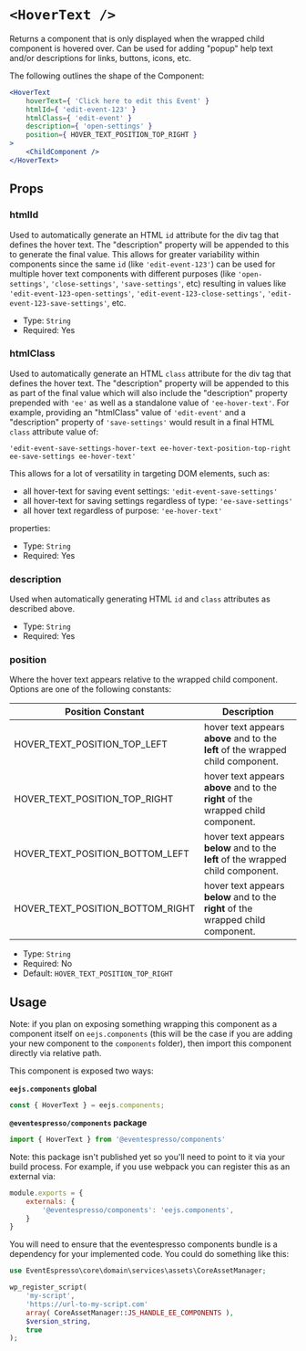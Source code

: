 # `<HoverText />`

Returns a component that is only displayed when the wrapped child component is hovered over. Can be used for adding "popup" help text and/or descriptions for links, buttons, icons, etc.

The following outlines the shape of the Component:

```jsx
<HoverText
    hoverText={ 'Click here to edit this Event' }
    htmlId={ 'edit-event-123' }
    htmlClass={ 'edit-event' }
    description={ 'open-settings' }
    position={ HOVER_TEXT_POSITION_TOP_RIGHT }
>
    <ChildComponent />
</HoverText>
```

## Props

### htmlId

Used to automatically generate an HTML `id` attribute for the div tag that defines the hover text. The "description" property will be appended to this to generate the final value. This allows for greater variability within components since the same `id` (like `'edit-event-123'`) can be used for multiple hover text components with different purposes (like `'open-settings'`, `'close-settings'`, `'save-settings'`, etc) resulting in values like `'edit-event-123-open-settings'`, `'edit-event-123-close-settings'`, `'edit-event-123-save-settings'`, etc.

- Type: `String`
- Required: Yes

### htmlClass

Used to automatically generate an HTML `class` attribute for the div tag that defines the hover text. The "description" property will be appended to this as part of the final value which will also include the "description" property prepended with `'ee'` as well as a standalone value of `'ee-hover-text'`. For example, providing an "htmlClass" value of `'edit-event'` and a "description" property of `'save-settings'` would result in a final HTML `class` attribute value of:

 ```'edit-event-save-settings-hover-text ee-hover-text-position-top-right ee-save-settings ee-hover-text'```
 
 This allows for a lot of versatility in targeting DOM elements, such as:
 
  - all hover-text for saving event settings: `'edit-event-save-settings'`
  - all hover-text for saving settings regardless of type: `'ee-save-settings'`
  - all hover text regardless of purpose: `'ee-hover-text'`

properties:
- Type: `String`
- Required: Yes

### description

Used when automatically generating HTML `id` and `class` attributes as described above. 

- Type: `String`
- Required: Yes

### position

Where the hover text appears relative to the wrapped child component. Options are one of the following constants:

| Position Constant | Description | 
| ---------- | ----------- | 
| HOVER_TEXT_POSITION_TOP_LEFT | hover text appears **above** and to the **left** of the wrapped child component. | 
| HOVER_TEXT_POSITION_TOP_RIGHT | hover text appears **above** and to the **right** of the wrapped child component. | 
| HOVER_TEXT_POSITION_BOTTOM_LEFT | hover text appears **below** and to the **left** of the wrapped child component. | 
| HOVER_TEXT_POSITION_BOTTOM_RIGHT | hover text appears **below** and to the **right** of the wrapped child component. | 
 
- Type: `String` 
- Required: No 
- Default: `HOVER_TEXT_POSITION_TOP_RIGHT`


## Usage

Note: if you plan on exposing something wrapping this component as a component itself on `eejs.components` (this will be the case if you are adding your new component to the `components` folder), then import this component directly via relative path.

This component is exposed two ways:

**`eejs.components` global**

```js
const { HoverText } = eejs.components;
```

**`@eventespresso/components` package**

```js
import { HoverText } from '@eventespresso/components'
```

Note: this package isn't published yet so you'll need to point to it via your build process. For example, if you use webpack you can register this as an external via:

```js
module.exports = {
    externals: {
        '@eventespresso/components': 'eejs.components',
    }
}
```

You will need to ensure that the eventespresso components bundle is a dependency for your implemented code.  You could do something like this:

```php
use EventEspresso\core\domain\services\assets\CoreAssetManager;

wp_register_script(
    'my-script',
    'https://url-to-my-script.com'
    array( CoreAssetManager::JS_HANDLE_EE_COMPONENTS ),
    $version_string,
    true
);
```
